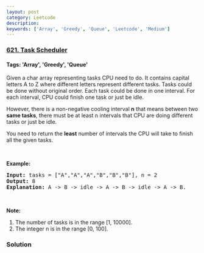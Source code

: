 ```yaml
---
layout: post
category: Leetcode
description: 
keywords: ['Array', 'Greedy', 'Queue', 'Leetcode', 'Medium']
---
```

### [621. Task Scheduler](https://leetcode.com/problems/task-scheduler)

#### Tags: 'Array', 'Greedy', 'Queue'

<div class="content__u3I1 question-content__JfgR"><div><p>Given a char array representing tasks CPU need to do. It contains capital letters A to Z where different letters represent different tasks. Tasks could be done without original order. Each task could be done in one interval. For each interval, CPU could finish one task or just be idle.</p>
<p>However, there is a non-negative cooling interval <b>n</b> that means between two <b>same tasks</b>, there must be at least n intervals that CPU are doing different tasks or just be idle.</p>
<p>You need to return the <b>least</b> number of intervals the CPU will take to finish all the given tasks.</p>
<p> </p>
<p><b>Example:</b></p>
<pre><b>Input:</b> tasks = ["A","A","A","B","B","B"], n = 2
<b>Output:</b> 8
<b>Explanation:</b> A -&gt; B -&gt; idle -&gt; A -&gt; B -&gt; idle -&gt; A -&gt; B.
</pre>
<p> </p>
<p><b>Note:</b></p>
<ol>
<li>The number of tasks is in the range [1, 10000].</li>
<li>The integer n is in the range [0, 100].</li>
</ol>
</div></div>

### Solution

